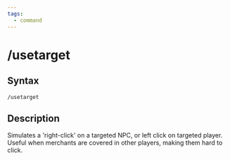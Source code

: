 ```yaml
---
tags:
  - command
---
```


# /usetarget

## Syntax

<!--cmd-syntax-start-->
```eqcommand
/usetarget
```
<!--cmd-syntax-end-->

## Description

<!--cmd-desc-start-->
Simulates a 'right-click' on a targeted NPC, or left click on targeted player. Useful when merchants are covered in other players, making them hard to click.
<!--cmd-desc-end-->